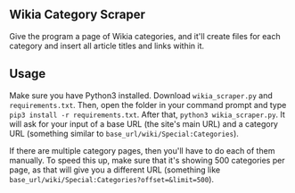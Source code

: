 ## Wikia Category Scraper

Give the program a page of Wikia categories, and it'll create files for each category and insert all article titles and links within it.

## Usage

Make sure you have Python3 installed.
Download `wikia_scraper.py` and `requirements.txt`.
Then, open the folder in your command prompt and type `pip3 install -r requirements.txt`.
After that, `python3 wikia_scraper.py`.
It will ask for your input of a base URL (the site's main URL) and a category URL (something similar to `base_url/wiki/Special:Categories`).

If there are multiple category pages, then you'll have to do each of them manually. To speed this up, make sure that it's showing 500 categories per page, as that will give you a different URL (something like `base_url/wiki/Special:Categories?offset=&limit=500`).

